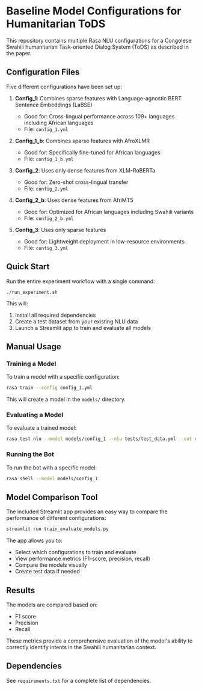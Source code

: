 # Baseline Model Configurations for Humanitarian ToDS

This repository contains multiple Rasa NLU configurations for a Congolese Swahili humanitarian Task-oriented Dialog System (ToDS) as described in the paper.

## Configuration Files

Five different configurations have been set up:

1. **Config_1**: Combines sparse features with Language-agnostic BERT Sentence Embeddings (LaBSE)
   - Good for: Cross-lingual performance across 109+ languages including African languages
   - File: `config_1.yml`

2. **Config_1_b**: Combines sparse features with AfroXLMR
   - Good for: Specifically fine-tuned for African languages
   - File: `config_1_b.yml`

3. **Config_2**: Uses only dense features from XLM-RoBERTa
   - Good for: Zero-shot cross-lingual transfer
   - File: `config_2.yml`

4. **Config_2_b**: Uses dense features from AfriMT5
   - Good for: Optimized for African languages including Swahili variants
   - File: `config_2_b.yml`

5. **Config_3**: Uses only sparse features
   - Good for: Lightweight deployment in low-resource environments
   - File: `config_3.yml`

## Quick Start

Run the entire experiment workflow with a single command:

```
./run_experiment.sh
```

This will:
1. Install all required dependencies
2. Create a test dataset from your existing NLU data
3. Launch a Streamlit app to train and evaluate all models

## Manual Usage

### Training a Model

To train a model with a specific configuration:

```bash
rasa train --config config_1.yml
```

This will create a model in the `models/` directory.

### Evaluating a Model

To evaluate a trained model:

```bash
rasa test nlu --model models/config_1 --nlu tests/test_data.yml --out results
```

### Running the Bot

To run the bot with a specific model:

```bash
rasa shell --model models/config_1
```

## Model Comparison Tool

The included Streamlit app provides an easy way to compare the performance of different configurations:

```bash
streamlit run train_evaluate_models.py
```

The app allows you to:
- Select which configurations to train and evaluate
- View performance metrics (F1-score, precision, recall)
- Compare the models visually
- Create test data if needed

## Results

The models are compared based on:
- F1 score
- Precision 
- Recall

These metrics provide a comprehensive evaluation of the model's ability to correctly identify intents in the Swahili humanitarian context.

## Dependencies

See `requirements.txt` for a complete list of dependencies. 